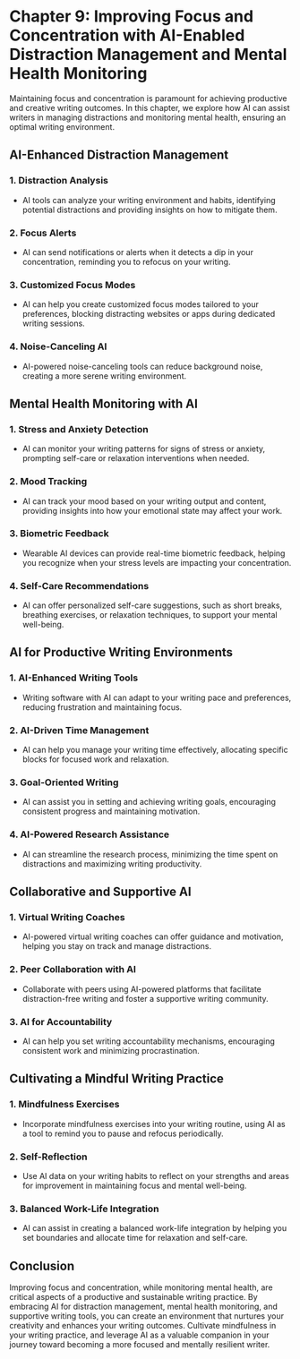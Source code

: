 Chapter 9: Improving Focus and Concentration with AI-Enabled Distraction Management and Mental Health Monitoring
================================================================================================================

Maintaining focus and concentration is paramount for achieving productive and creative writing outcomes. In this chapter, we explore how AI can assist writers in managing distractions and monitoring mental health, ensuring an optimal writing environment.

AI-Enhanced Distraction Management
----------------------------------

### 1. **Distraction Analysis**

* AI tools can analyze your writing environment and habits, identifying potential distractions and providing insights on how to mitigate them.

### 2. **Focus Alerts**

* AI can send notifications or alerts when it detects a dip in your concentration, reminding you to refocus on your writing.

### 3. **Customized Focus Modes**

* AI can help you create customized focus modes tailored to your preferences, blocking distracting websites or apps during dedicated writing sessions.

### 4. **Noise-Canceling AI**

* AI-powered noise-canceling tools can reduce background noise, creating a more serene writing environment.

Mental Health Monitoring with AI
--------------------------------

### 1. **Stress and Anxiety Detection**

* AI can monitor your writing patterns for signs of stress or anxiety, prompting self-care or relaxation interventions when needed.

### 2. **Mood Tracking**

* AI can track your mood based on your writing output and content, providing insights into how your emotional state may affect your work.

### 3. **Biometric Feedback**

* Wearable AI devices can provide real-time biometric feedback, helping you recognize when your stress levels are impacting your concentration.

### 4. **Self-Care Recommendations**

* AI can offer personalized self-care suggestions, such as short breaks, breathing exercises, or relaxation techniques, to support your mental well-being.

AI for Productive Writing Environments
--------------------------------------

### 1. **AI-Enhanced Writing Tools**

* Writing software with AI can adapt to your writing pace and preferences, reducing frustration and maintaining focus.

### 2. **AI-Driven Time Management**

* AI can help you manage your writing time effectively, allocating specific blocks for focused work and relaxation.

### 3. **Goal-Oriented Writing**

* AI can assist you in setting and achieving writing goals, encouraging consistent progress and maintaining motivation.

### 4. **AI-Powered Research Assistance**

* AI can streamline the research process, minimizing the time spent on distractions and maximizing writing productivity.

Collaborative and Supportive AI
-------------------------------

### 1. **Virtual Writing Coaches**

* AI-powered virtual writing coaches can offer guidance and motivation, helping you stay on track and manage distractions.

### 2. **Peer Collaboration with AI**

* Collaborate with peers using AI-powered platforms that facilitate distraction-free writing and foster a supportive writing community.

### 3. **AI for Accountability**

* AI can help you set writing accountability mechanisms, encouraging consistent work and minimizing procrastination.

Cultivating a Mindful Writing Practice
--------------------------------------

### 1. **Mindfulness Exercises**

* Incorporate mindfulness exercises into your writing routine, using AI as a tool to remind you to pause and refocus periodically.

### 2. **Self-Reflection**

* Use AI data on your writing habits to reflect on your strengths and areas for improvement in maintaining focus and mental well-being.

### 3. **Balanced Work-Life Integration**

* AI can assist in creating a balanced work-life integration by helping you set boundaries and allocate time for relaxation and self-care.

Conclusion
----------

Improving focus and concentration, while monitoring mental health, are critical aspects of a productive and sustainable writing practice. By embracing AI for distraction management, mental health monitoring, and supportive writing tools, you can create an environment that nurtures your creativity and enhances your writing outcomes. Cultivate mindfulness in your writing practice, and leverage AI as a valuable companion in your journey toward becoming a more focused and mentally resilient writer.
